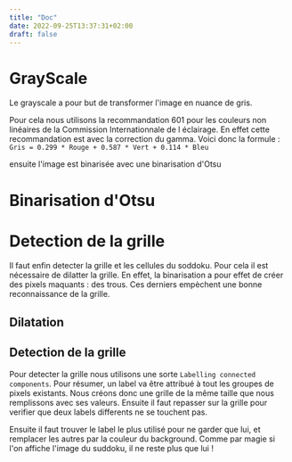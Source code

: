 ```yaml
---
title: "Doc"
date: 2022-09-25T13:37:31+02:00
draft: false
---
```


# GrayScale

Le grayscale a pour but de transformer l'image en nuance de gris.

Pour cela nous utilisons la recommandation 601 pour les couleurs non linéaires de la Commission Internationnale de l éclairage. En effet cette recommandation est avec la correction du gamma.
Voici donc la formule : `Gris = 0.299 * Rouge + 0.587 * Vert + 0.114 * Bleu`

ensuite l'image est binarisée avec une binarisation d'Otsu

# Binarisation d'Otsu

# Detection de la grille

Il faut enfin detecter la grille et les cellules du soddoku. Pour cela il est nécessaire de dilatter la grille. En effet, la binarisation a pour effet de créer des pixels maquants : des trous. Ces derniers empèchent une bonne reconnaissance de la grille.

## Dilatation

## Detection de la grille

Pour detecter la grille nous utilisons une sorte `Labelling connected components`.
Pour résumer, un label va être attribué à tout les groupes de pixels existants. Nous créons donc une grille de la même taille que nous remplissons avec ses valeurs. Ensuite il faut repasser sur la grille pour verifier que deux labels differents ne se touchent pas.

Ensuite il faut trouver le label le plus utilisé pour ne garder que lui, et remplacer les autres par la couleur du background. Comme par magie si l'on affiche l'image du suddoku, il ne reste plus que lui !